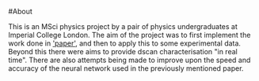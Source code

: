 #About

This is an MSci physics project by a pair of physics undergraduates at Imperial College London. The aim of the project was to first implement the work done in ['paper'](https://www.osapublishing.org/ol/abstract.cfm?uri=ol-44-4-979#articleBody), and then to apply this to some experimental data. Beyond this there were aims to provide dscan characterisation "in real time". There are also attempts being made to improve upon the speed and accuracy of the neural network used in the previously mentioned paper.

